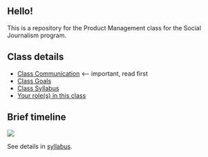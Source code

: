 ## Hello!

This is a repository for the Product Management class for the Social Journalism program. 

## Class details

- [Class Communication](https://github.com/jueyang/manage-your-product/wiki/Communication) <-- important, read first
- [Class Goals](https://github.com/jueyang/manage-your-product/wiki/Goals)
- [Class Syllabus](https://github.com/jueyang/manage-your-product/wiki/Syllabus)
- [Your role(s) in this class](https://github.com/jueyang/manage-your-product/wiki/Roles)

## Brief timeline

![](http://i.imgur.com/cEtEriv.png)

See details in [syllabus](https://github.com/jueyang/manage-your-product/wiki/Syllabus).

